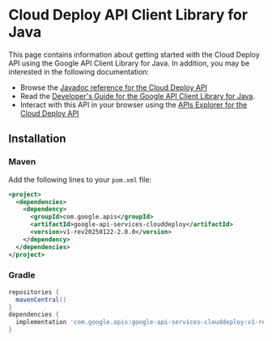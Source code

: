 # Cloud Deploy API Client Library for Java



This page contains information about getting started with the Cloud Deploy API
using the Google API Client Library for Java. In addition, you may be interested
in the following documentation:

* Browse the [Javadoc reference for the Cloud Deploy API][javadoc]
* Read the [Developer's Guide for the Google API Client Library for Java][google-api-client].
* Interact with this API in your browser using the [APIs Explorer for the Cloud Deploy API][api-explorer]

## Installation

### Maven

Add the following lines to your `pom.xml` file:

```xml
<project>
  <dependencies>
    <dependency>
      <groupId>com.google.apis</groupId>
      <artifactId>google-api-services-clouddeploy</artifactId>
      <version>v1-rev20250122-2.0.0</version>
    </dependency>
  </dependencies>
</project>
```

### Gradle

```gradle
repositories {
  mavenCentral()
}
dependencies {
  implementation 'com.google.apis:google-api-services-clouddeploy:v1-rev20250122-2.0.0'
}
```

[javadoc]: https://googleapis.dev/java/google-api-services-clouddeploy/latest/index.html
[google-api-client]: https://github.com/googleapis/google-api-java-client/
[api-explorer]: https://developers.google.com/apis-explorer/#p/clouddeploy/v1/
